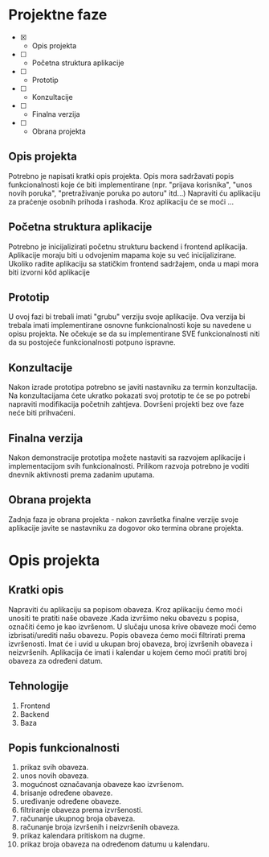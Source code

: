 # Projektne faze
- [x] - Opis projekta
- [ ] - Početna struktura aplikacije
- [ ] - Prototip
- [ ] - Konzultacije
- [ ] - Finalna verzija
- [ ] - Obrana projekta

## Opis projekta
Potrebno je napisati kratki opis projekta.
Opis mora sadržavati popis funkcionalnosti koje će biti implementirane (npr. "prijava korisnika", "unos novih poruka", "pretraživanje poruka po autoru" itd...)
Napraviti ću aplikaciju za praćenje osobnih prihoda i rashoda. Kroz aplikaciju će se moći ...

## Početna struktura aplikacije
Potrebno je inicijalizirati početnu strukturu backend i frontend aplikacija.
Aplikacije moraju biti u odvojenim mapama koje su već inicijalizirane.
Ukoliko radite aplikaciju sa statičkim frontend sadržajem, onda u mapi mora biti izvorni kôd aplikacije

## Prototip
U ovoj fazi bi trebali imati "grubu" verziju svoje aplikacije. Ova verzija bi trebala imati implementirane osnovne funkcionalnosti koje su navedene u opisu projekta. Ne očekuje se da su implementirane SVE funkcionalnosti niti da su postojeće funkcionalnosti potpuno ispravne.

## Konzultacije
Nakon izrade prototipa potrebno se javiti nastavniku za termin konzultacija. Na konzultacijama ćete ukratko pokazati svoj prototip te će se po potrebi napraviti modifikacija početnih zahtjeva. Dovršeni projekti bez ove faze neće biti prihvaćeni.

## Finalna verzija
Nakon demonstracije prototipa možete nastaviti sa razvojem aplikacije i implementacijom svih funkcionalnosti. Prilikom razvoja potrebno je voditi dnevnik aktivnosti prema zadanim uputama.

## Obrana projekta
Zadnja faza je obrana projekta - nakon završetka finalne verzije svoje aplikacije javite se nastavniku za dogovor oko termina obrane projekta.

# Opis projekta
## Kratki opis
Napraviti ću aplikaciju sa popisom obaveza. Kroz aplikaciju ćemo moći unositi te pratiti naše obaveze .Kada izvršimo neku obavezu s popisa, označiti ćemo je kao izvršenom. U slučaju unosa krive obaveze moći ćemo izbrisati/urediti našu obavezu. Popis obaveza ćemo moći filtrirati prema izvršenosti. Imat će i uvid u ukupan broj obaveza, broj izvršenih obaveza i neizvršenih. Aplikacija će imati i kalendar u kojem ćemo moći pratiti broj obaveza za određeni datum. 

## Tehnologije
1. Frontend
2. Backend
3. Baza
## Popis funkcionalnosti
1. prikaz svih obaveza.
2. unos novih obaveza.
3. mogućnost označavanja obaveze kao izvršenom.
4. brisanje određene obaveze.
5. uređivanje određene obaveze.
6. filtriranje obaveza prema izvršenosti.
7. računanje ukupnog broja obaveza.
8. računanje broja izvršenih i neizvršenih obaveza.
9. prikaz kalendara pritiskom na dugme.
10. prikaz broja obaveza na određenom datumu u kalendaru.
